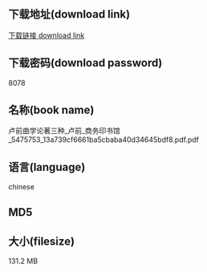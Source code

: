 ## 下载地址(download link)
[下载链接 download link](https://tutu365.netlify.app/?s=%E5%8D%A2%E5%89%8D%E6%9B%B2%E5%AD%A6%E8%AE%BA%E8%91%97%E4%B8%89%E7%A7%8D_%E5%8D%A2%E5%89%8D_%E5%95%86%E5%8A%A1%E5%8D%B0%E4%B9%A6%E9%A6%86_5475753_13a739cf6661ba5cbaba40d34645bdf8.pdf)

## 下载密码(download password)
8078

## 名称(book name)
卢前曲学论著三种_卢前_商务印书馆_5475753_13a739cf6661ba5cbaba40d34645bdf8.pdf.pdf

## 语言(language)
chinese

## MD5


## 大小(filesize)
131.2 MB
